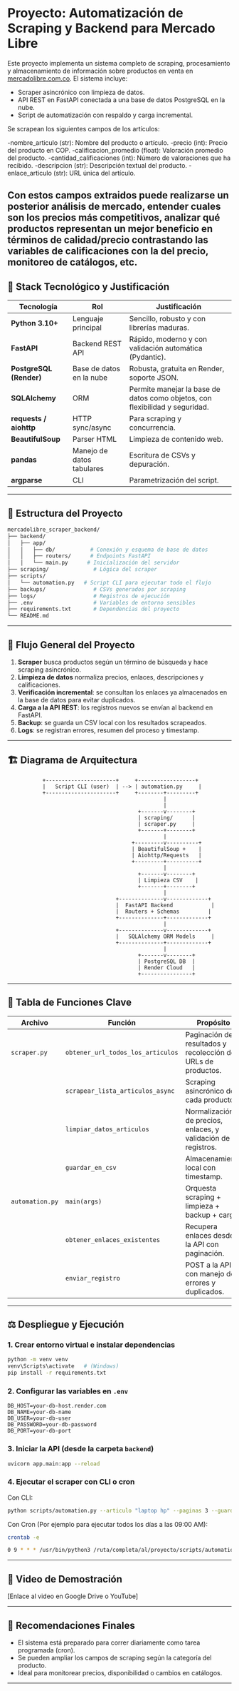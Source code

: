 # Proyecto: Automatización de Scraping y Backend para Mercado Libre

Este proyecto implementa un sistema completo de scraping, procesamiento y almacenamiento de información sobre productos en venta en [mercadolibre.com.co](https://www.mercadolibre.com.co/). El sistema incluye:

* Scraper asincrónico con limpieza de datos.
* API REST en FastAPI conectada a una base de datos PostgreSQL en la nube.
* Script de automatización con respaldo y carga incremental.

Se scrapean los siguientes campos de los artículos:

-nombre_articulo (str): Nombre del producto o artículo.
-precio (int): Precio del producto en COP.
-calificacion_promedio (float): Valoración promedio del producto.
-cantidad_calificaciones (int): Número de valoraciones que ha recibido.
-descripcion (str): Descripción textual del producto.
-enlace_articulo (str): URL única del artículo.

Con estos campos extraidos puede realizarse un posterior análisis de mercado, entender cuales son los precios más competitivos, analizar qué productos representan un mejor beneficio en términos de calidad/precio contrastando las variables de calificaciones con la del precio, monitoreo de catálogos, etc.
---

## 🤝 Stack Tecnológico y Justificación

| Tecnología              | Rol                       | Justificación                                                                |
| ----------------------- | ------------------------- | ---------------------------------------------------------------------------- |
| **Python 3.10+**        | Lenguaje principal        | Sencillo, robusto y con librerías maduras.                                   |
| **FastAPI**             | Backend REST API          | Rápido, moderno y con validación automática (Pydantic).                      |
| **PostgreSQL (Render)** | Base de datos en la nube  | Robusta, gratuita en Render, soporte JSON.                                   |
| **SQLAlchemy**          | ORM                       | Permite manejar la base de datos como objetos, con flexibilidad y seguridad. |
| **requests / aiohttp**  | HTTP sync/async           | Para scraping y concurrencia.                                                |
| **BeautifulSoup**       | Parser HTML               | Limpieza de contenido web.                                                   |
| **pandas**              | Manejo de datos tabulares | Escritura de CSVs y depuración.                                              |
| **argparse**            | CLI                       | Parametrización del script.                                                  |

---

## 🚀 Estructura del Proyecto

```bash
mercadolibre_scraper_backend/
├── backend/
│   ├── app/
│   │   ├── db/           # Conexión y esquema de base de datos
│   │   ├── routers/      # Endpoints FastAPI
│   │   └── main.py      # Inicialización del servidor
├── scraping/              # Lógica del scraper
├── scripts/
│   └── automation.py   # Script CLI para ejecutar todo el flujo
├── backups/               # CSVs generados por scraping
├── logs/                  # Registros de ejecución
├── .env                   # Variables de entorno sensibles
├── requirements.txt       # Dependencias del proyecto
└── README.md
```

---

## 🔎 Flujo General del Proyecto

1. **Scraper** busca productos según un término de búsqueda y hace scraping asincrónico.
2. **Limpieza de datos** normaliza precios, enlaces, descripciones y calificaciones.
3. **Verificación incremental**: se consultan los enlaces ya almacenados en la base de datos para evitar duplicados.
4. **Carga a la API REST**: los registros nuevos se envían al backend en FastAPI.
5. **Backup**: se guarda un CSV local con los resultados scrapeados.
6. **Logs**: se registran errores, resumen del proceso y timestamp.

---

## 🏗️ Diagrama de Arquitectura

```
           +----------------------+     +------------------+
           |   Script CLI (user)  | --> | automation.py     |
           +----------------------+     +--------+---------+
                                                 |
                                                 |
                                         +-------v--------+
                                         | scraping/      |
                                         | scraper.py     |
                                         +-------+--------+
                                                 |
                                       +---------v----------+
                                       | BeautifulSoup +    |
                                       | Aiohttp/Requests   |
                                       +---------+----------+
                                                 |
                                         +-------v--------+
                                         | Limpieza CSV    |
                                         +-------+--------+
                                                 |
                                  +--------------v-------------+
                                  |  FastAPI Backend            |
                                  |  Routers + Schemas         |
                                  +--------------+-------------+
                                                 |
                                  +--------------v-------------+
                                  |   SQLAlchemy ORM Models     |
                                  +--------------+-------------+
                                                 |
                                         +-------v--------+
                                         | PostgreSQL DB  |
                                         | Render Cloud   |
                                         +----------------+
```

---

## 📃 Tabla de Funciones Clave

| Archivo         | Función                           | Propósito                                                     |
| --------------- | --------------------------------- | ------------------------------------------------------------- |
| `scraper.py`    | `obtener_url_todos_los_articulos` | Paginación de resultados y recolección de URLs de productos.  |
|                 | `scrapear_lista_articulos_async`  | Scraping asincrónico de cada producto.                        |
|                 | `limpiar_datos_articulos`         | Normalización de precios, enlaces, y validación de registros. |
|                 | `guardar_en_csv`                  | Almacenamiento local con timestamp.                           |
| `automation.py` | `main(args)`                      | Orquesta scraping + limpieza + backup + carga.                |
|                 | `obtener_enlaces_existentes`      | Recupera enlaces desde la API con paginación.                 |
|                 | `enviar_registro`                 | POST a la API con manejo de errores y duplicados.             |

---

## ⚖️ Despliegue y Ejecución

### 1. Crear entorno virtual e instalar dependencias

```bash
python -m venv venv
venv\Scripts\activate   # (Windows)
pip install -r requirements.txt
```

### 2. Configurar las variables en `.env`

```env
DB_HOST=your-db-host.render.com
DB_NAME=your-db-name
DB_USER=your-db-user
DB_PASSWORD=your-db-password
DB_PORT=your-db-port
```

### 3. Iniciar la API (desde la carpeta `backend`)

```bash
uvicorn app.main:app --reload
```

### 4. Ejecutar el scraper con CLI o cron

Con CLI:
```bash
python scripts/automation.py --articulo "laptop hp" --paginas 3 --guardar_csv --concurrencia 50
```

Con Cron (Por ejemplo para ejecutar todos los días a las 09:00 AM):
```bash
crontab -e

0 9 * * * /usr/bin/python3 /ruta/completa/al/proyecto/scripts/automation.py --articulo "laptop hp" --paginas 3 --guardar_csv --concurrencia 50 >> /ruta/completa/al/proyecto/logs/cron.log 2>&1
```

---

## 🎥 Video de Demostración

\[Enlace al video en Google Drive o YouTube]

---

## 🔖 Recomendaciones Finales

* El sistema está preparado para correr diariamente como tarea programada (cron).
* Se pueden ampliar los campos de scraping según la categoría del producto.
* Ideal para monitorear precios, disponibilidad o cambios en catálogos.

---


